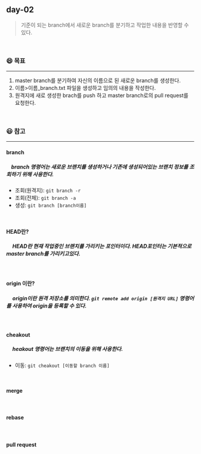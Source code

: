 ## day-02
> 기준이 되는 branch에서 새로운 branch를 분기하고 작업한 내용을 반영할 수 있다.

<br>

### :smile: 목표
---
1. master branch를 분기하여 자신의 이름으로 된 새로운 branch를 생성한다.
2. 이름>이름_branch.txt 파일을 생성하고 임의의 내용을 작성한다.
3. 원격지에 새로 생성한 brach를 push 하고 master branch로의 pull request를 요청한다.

<br>


### 😃 참고 
---
#### branch
#####  &nbsp;&nbsp;&nbsp; branch 명령어는 새로운 브랜치를 생성하거나 기존에 생성되어있는 브랜치 정보를 조회하기 위해 사용한다.  
 - 조회(원격지): ```git branch -r```
 - 조회(전체): ```git branch -a```
 - 생성: ```git branch [branch이름]```
<br>

#### HEAD란?
##### &nbsp;&nbsp;&nbsp;&nbsp; HEAD란 현재 작업중인 브랜치를 가리키는 포인터이다. HEAD포인터는 기본적으로 master branch를 가리키고있다.

<br>

#### origin 이란?
##### &nbsp;&nbsp;&nbsp;&nbsp; origin이란 원격 저장소를 의미한다. ```git remote add origin [원격지 URL]``` 명령어를 사용하여 origin을 등록할 수 있다.


<br>

#### cheakout
##### &nbsp;&nbsp;&nbsp;&nbsp; heakout 명령어는 브랜치의 이동을 위해 사용한다.
- 이동: ```git cheakout [이동할 branch 이름]```
<br>

#### merge

<br>

#### rebase


<br>

#### pull request
